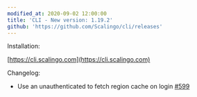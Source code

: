 ```yaml
---
modified_at: 2020-09-02 12:00:00
title: 'CLI - New version: 1.19.2'
github: 'https://github.com/Scalingo/cli/releases'
---
```


Installation:

[https://cli.scalingo.com](https://cli.scalingo.com)

Changelog:

* Use an unauthenticated to fetch region cache on login
  [#599](https://github.com/Scalingo/cli/pull/599)
